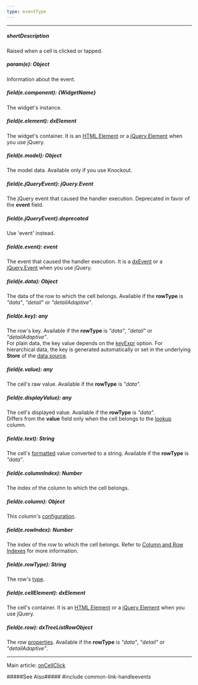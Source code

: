 ```yaml
---
type: eventType
---
```

---
##### shortDescription
Raised when a cell is clicked or tapped.

##### param(e): Object
Information about the event.

##### field(e.component): {WidgetName}
The widget's instance.

##### field(e.element): dxElement
The widget's container. It is an [HTML Element](https://developer.mozilla.org/en-US/docs/Web/API/HTMLElement) or a [jQuery Element](https://api.jquery.com/Types/#jQuery) when you use jQuery.

##### field(e.model): Object
The model data. Available only if you use Knockout.

##### field(e.jQueryEvent): jQuery.Event
The jQuery event that caused the handler execution. Deprecated in favor of the **event** field.

##### field(e.jQueryEvent).deprecated
Use 'event' instead.

##### field(e.event): event
The event that caused the handler execution. It is a [dxEvent](/api-reference/50%20Common/Object%20Structures/dxEvent '/Documentation/ApiReference/Common/Object_Structures/dxEvent/') or a [jQuery.Event](https://api.jquery.com/category/events/event-object) when you use jQuery.

##### field(e.data): Object
The data of the row to which the cell belongs. Available if the **rowType** is *"data"*, *"detail"* or *"detailAdaptive"*.

##### field(e.key): any
The row's key. Available if the **rowType** is *"data"*, *"detail"* or *"detailAdaptive"*.       
For plain data, the key value depends on the [keyExpr](/api-reference/10%20UI%20Widgets/dxTreeList/1%20Configuration/keyExpr.md '/Documentation/ApiReference/UI_Widgets/dxTreeList/Configuration/#keyExpr') option. For hierarchical data, the key is generated automatically or set in the underlying **Store** of the [data source](/api-reference/10%20UI%20Widgets/dxTreeList/1%20Configuration/dataSource.md '/Documentation/ApiReference/UI_Widgets/dxTreeList/Configuration/#dataSource').

##### field(e.value): any
The cell's raw value. Available if the **rowType** is *"data"*.

##### field(e.displayValue): any
The cell's displayed value. Available if the **rowType** is *"data"*.      
Differs from the **value** field only when the cell belongs to the [lookup](/api-reference/10%20UI%20Widgets/GridBase/1%20Configuration/columns/lookup '/Documentation/ApiReference/UI_Widgets/dxTreeList/Configuration/columns/lookup/') column.

##### field(e.text): String
The cell's [formatted](/api-reference/10%20UI%20Widgets/GridBase/1%20Configuration/columns/format.md '/Documentation/ApiReference/UI_Widgets/dxTreeList/Configuration/columns/#format') value converted to a string. Available if the **rowType** is *"data"*.

##### field(e.columnIndex): Number
The index of the column to which the cell belongs.

##### field(e.column): Object
This column's [configuration](/api-reference/10%20UI%20Widgets/dxTreeList/1%20Configuration/columns '/Documentation/ApiReference/UI_Widgets/dxTreeList/Configuration/columns/').

##### field(e.rowIndex): Number
The index of the row to which the cell belongs. Refer to [Column and Row Indexes](/concepts/05%20Widgets/TreeList/10%20Columns/12%20Column%20and%20Row%20Indexes.md '/Documentation/Guide/Widgets/TreeList/Columns/Column_and_Row_Indexes/') for more information.

##### field(e.rowType): String
The row's [type](/api-reference/10%20UI%20Widgets/dxTreeList/6%20Row/rowType.md '/Documentation/ApiReference/UI_Widgets/dxTreeList/Row/#rowType').

##### field(e.cellElement): dxElement
The cell's container. It is an [HTML Element](https://developer.mozilla.org/en-US/docs/Web/API/HTMLElement) or a [jQuery Element](https://api.jquery.com/Types/#jQuery) when you use jQuery.

##### field(e.row): dxTreeListRowObject
The row [properties](/api-reference/10%20UI%20Widgets/dxTreeList/6%20Row '/Documentation/ApiReference/UI_Widgets/dxTreeList/Row/'). Available if the **rowType** is *"data"*, *"detail"* or *"detailAdaptive"*.

---
Main article: [onCellClick](/api-reference/10%20UI%20Widgets/dxTreeList/1%20Configuration/onCellClick.md '/Documentation/ApiReference/UI_Widgets/dxTreeList/Configuration/#onCellClick')

#####See Also#####
#include common-link-handleevents